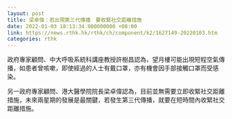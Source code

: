 ```yaml
---
layout: post
title: 梁卓偉：若出現第三代傳播　要收緊社交距離措施
date: 2022-01-03 18:13:34.000000000 +08:00
link: https://news.rthk.hk/rthk/ch/component/k2/1627149-20220103.htm
categories: rthk
---
```


政府專家顧問、中大呼吸系統科講座教授許樹昌認為，望月樓可能出現短程空氣傳播，如患者曾咳嗽，即使經過的人士有戴口罩，亦有機會因手部接觸口罩而受感染。

另一政府專家顧問、港大醫學院院長梁卓偉認為，目前並無需要立即收緊社交距離措施，未來兩星期的發展是最關鍵，若發生第三代傳播，就要在短時間內收緊社交距離措施。
